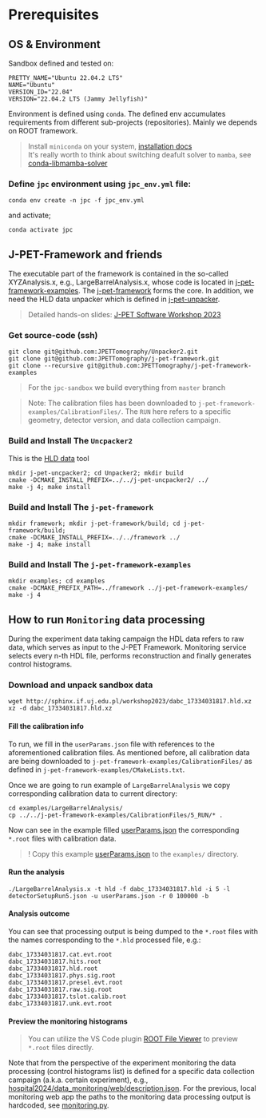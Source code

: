 # Prerequisites
## OS & Environment
Sandbox defined and tested on:
```
PRETTY_NAME="Ubuntu 22.04.2 LTS"
NAME="Ubuntu"
VERSION_ID="22.04"
VERSION="22.04.2 LTS (Jammy Jellyfish)"

```
Environment is defined using `conda`. The defined env accumulates requirements from different sub-projects (repositories). Mainly we depends on ROOT framework.  
> Install `miniconda` on your system, [installation docs](https://docs.anaconda.com/miniconda/miniconda-install/)  
It's really worth to think about switching deafult solver to `mamba`, see [conda-libmamba-solver](https://www.anaconda.com/blog/a-faster-conda-for-a-growing-community)

### Define `jpc` environment using `jpc_env.yml` file:  
```
conda env create -n jpc -f jpc_env.yml
```
and activate;
```
conda activate jpc
```

## J-PET-Framework and friends

The executable part of the framework is contained in the so-called XYZAnalysis.x, e.g., LargeBarrelAnalysis.x, whose code is located in [j-pet-framework-examples](https://github.com/JPETTomography/j-pet-framework-examples). The [j-pet-framework](https://github.com/JPETTomography/j-pet-framework) forms the core. In addition, we need the HLD data unpacker which is defined in [j-pet-unpacker](https://github.com/JPETTomography/j-pet-unpacker).

> Detailed hands-on slides: [J-PET Software Workshop 2023](http://sphinx.if.uj.edu.pl/workshop2023/JPET-Framework-Workshop-2023.pdf)

### Get source-code (ssh)
```
git clone git@github.com:JPETTomography/Unpacker2.git
git clone git@github.com:JPETTomography/j-pet-framework.git
git clone --recursive git@github.com:JPETTomography/j-pet-framework-examples
```
> For the `jpc-sandbox` we build everything from `master` branch  

> Note: The calibration files has been downloaded to `j-pet-framework-examples/CalibrationFiles/`. The `RUN` here refers to a specific geometry, detector version, and data collection campaign.

### Build and Install The `Uncpacker2`
This is the [HLD data](https://repository.gsi.de/record/52192/files/PHN-SIS18-ACC-41.pdf) tool
```
mkdir j-pet-uncpacker2; cd Unpacker2; mkdir build
cmake -DCMAKE_INSTALL_PREFIX=../../j-pet-uncpacker2/ ../
make -j 4; make install
```

### Build and Install The `j-pet-framework`
```
mkdir framework; mkdir j-pet-framework/build; cd j-pet-framework/build;
cmake -DCMAKE_INSTALL_PREFIX=../../framework ../
make -j 4; make install
```

### Build and Install The `j-pet-framework-examples`
```
mkdir examples; cd examples
cmake -DCMAKE_PREFIX_PATH=../framework ../j-pet-framework-examples/
make -j 4
```

## How to run `Monitoring` data processing

During the experiment data taking campaign the HDL data refers to raw data, which serves as input to the J-PET Framework. Monitoring service selects every n-th HDL file, performs reconstruction and finally generates control histograms.

### Download and unpack sandbox data
```
wget http://sphinx.if.uj.edu.pl/workshop2023/dabc_17334031817.hld.xz
xz -d dabc_17334031817.hld.xz
```

#### Fill the calibration info
To run, we fill in the `userParams.json` file with references to the aforementioned calibration files. As mentioned before, all calibration data are being downloaded to `j-pet-framework-examples/CalibrationFiles/` as defined in `j-pet-framework-examples/CMakeLists.txt`.

Once we are going to run example of `LargeBarrelAnalysis` we copy corresponding calibration data to current directory:
```
cd examples/LargeBarrelAnalysis/
cp ../../j-pet-framework-examples/CalibrationFiles/5_RUN/* .
```

Now can see in the example filled [userParams.json](userParams.json) the corresponding `*.root` files with calibration data.
> ! Copy this example [userParams.json](userParams.json) to the `examples/` directory.

#### Run the analysis
```
./LargeBarrelAnalysis.x -t hld -f dabc_17334031817.hld -i 5 -l detectorSetupRun5.json -u userParams.json -r 0 100000 -b
```

#### Analysis outcome
You can see that processing output is being dumped to the `*.root` files with the names corresponding to the  `*.hld` processed file, e.g.:
```
dabc_17334031817.cat.evt.root
dabc_17334031817.hits.root
dabc_17334031817.hld.root
dabc_17334031817.phys.sig.root
dabc_17334031817.presel.evt.root
dabc_17334031817.raw.sig.root
dabc_17334031817.tslot.calib.root
dabc_17334031817.unk.evt.root
```

#### Preview the monitoring histograms
> You can utilize the VS Code plugin [ROOT File Viewer](https://marketplace.visualstudio.com/items?itemName=albertopdrf.root-file-viewer) to preview `*.root` files directly.

Note that from the perspective of the experiment monitoring the data processing (control histograms list) is defined for a specific data collection campaign (a.k.a. certain experiment), e.g., [hospital2024/data_monitoring/web/description.json](https://github.com/kkacprzak/j-pet-online-monitoring/blob/hospital2024/data_monitoring/web/description.json). For the previous, local monitoring web app the paths to the monitoring data processing output is hardcoded, see [monitoring.py](https://github.com/kkacprzak/j-pet-online-monitoring/blob/hospital2024/data_monitoring/monitoring.py).

